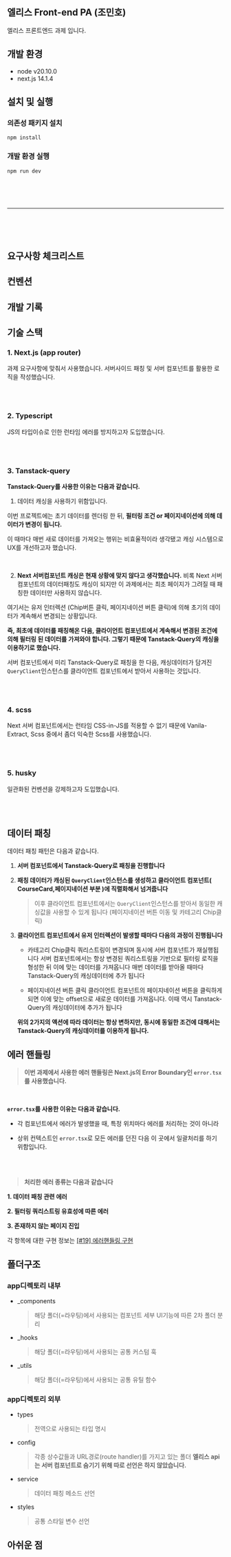 <br />
<br />

## 엘리스 Front-end PA (조민호)

엘리스 프론트엔드 과제 입니다.


## 개발 환경
- node v20.10.0
- next.js 14.1.4


## 설치 및 실행

### 의존성 패키지 설치
```
npm install
```

### 개발 환경 실행
```
npm run dev
```

<br />
<br />
<br />

---

<br />
<br />
<br />

## 요구사항 체크리스트


## 컨벤션


## 개발 기록



## 기술 스택

### 1. Next.js (app router)
과제 요구사항에 맞춰서 사용했습니다. 서버사이드 패칭 및 서버 컴포넌트를 활용한 로직을 작성했습니다.

<br />
<br />
  
### 2. Typescript
JS의 타입이슈로 인한 런타임 에러를 방지하고자 도입했습니다.

<br />
<br />
  
### 3. Tanstack-query
**Tanstack-Query를 사용한 이유는 다음과 같습니다.**

1. 데이터 캐싱을 사용하기 위함입니다.

이번 프로젝트에는 초기 데이터를 렌더링 한 뒤, **필터링 조건 or 페이지네이션에 의해 데이터가 변경이 됩니다.**

이 때마다 매번 새로 데이터를 가져오는 행위는 비효율적이라 생각됐고 캐싱 시스템으로 UX를 개선하고자 했습니다.


<br />

2. **Next 서버컴포넌트 캐싱은 현재 상황에 맞지 않다고 생각했습니다.**
비록 Next 서버컴포넌트의 데이터패칭도 캐싱이 되지만 이 과제에서는 최초 페이지가 그려질 때 패칭한 데이터만 사용하지 않습니다.

여기서는 유저 인터렉션 (Chip버튼 클릭, 페이지네이션 버튼 클릭)에 의해 초기의 데이터가 계속해서 변경되는 상황입니다.

**즉, 최초에 데이터를 패칭해온 다음, 클라이언트 컴포넌트에서 계속해서 변경된 조건에 의해 필터링 된 데이터를 가져와야 합니다. 그렇기 때문에 Tanstack-Query의 캐싱을 이용하기로 했습니다.**

서버 컴포넌트에서 미리 Tanstack-Query로 패칭을 한 다음, 캐싱데이터가 담겨진 `QueryClient`인스턴스를 클라이언트 컴포넌트에서 받아서 사용하는 것입니다.


<br />
<br />
  
### 4. scss
Next 서버 컴포넌트에서는 런타임 CSS-in-JS를 적용할 수 없기 때문에 Vanila-Extract, Scss 중에서 좀더 익숙한 Scss를 사용했습니다.


<br />
<br />

### 5. husky
일관화된 컨벤션을 강제하고자 도입했습니다.

<br />
<br />

## 데이터 패칭

데이터 패칭 패턴은 다음과 같습니다.
1. **서버 컴포넌트에서 Tanstack-Query로 패칭을 진행합니다**
   
2. **패칭 데이터가 캐싱된 `QueryClient`인스턴스를 생성하고 클라이언트 컴포넌트( CourseCard,페이지네이션 부분 )에 직렬화해서 넘겨줍니다**
   > 이후 클라이언트 컴포넌트에서는 `QueryClient`인스턴스를 받아서 동일한 캐싱값을 사용할 수 있게 됩니다
   (페이지네이션 버튼 이동 및 카테고리 Chip클릭)
   
3. **클라이언트 컴포넌트에서 유저 인터렉션이 발생할 때마다 다음의 과정이 진행됩니다**
   
   - 카테고리 Chip클릭
     쿼리스트링이 변경되며 동시에 서버 컴포넌트가 재실행됩니다
     서버 컴포넌트에서는 항상 변경된 쿼리스트링을 기반으로 필터링 로직을 형성한 뒤 이에 맞는 데이터를 가져옵니다
     매번 데이터를 받아올 때마다 Tanstack-Query의 캐싱데이터에 추가 됩니다
     
   - 페이지네이션 버튼 클릭
     클라이언트 컴포넌트의 페이지네이션 버튼을 클릭하게 되면 이에 맞는 offset으로 새로운 데이터를 가져옵니다.
     이때 역시 Tanstack-Query의 캐싱데이터에 추가가 됩니다

   **위의 2가지의 액션에 따라 데이터는 항상 변하지만, 동시에 동일한 조건에 대해서는 Tanstack-Query의 캐싱데이터를 이용하게 됩니다.**
     

## 에러 핸들링

> **이번 과제에서 사용한 에러 핸들링은 Next.js의 Error Boundary인 `error.tsx`를 사용했습니다.**

<br />

**`error.tsx`를 사용한 이유는 다음과 같습니다.**

- 각 컴포넌트에서 에러가 발생했을 때, 특정 위치마다 에러를 처리하는 것이 아니라

- 상위 컨텍스트인 `error.tsx`로 모든 에러를 던진 다음 이 곳에서 일괄처리를 하기 위함입니다.

<br />
<br />


> **처리한 에러 종류는 다음과 같습니다**

**1. 데이터 패칭 관련 에러**

**2. 필터링 쿼리스트링 유효성에 따른 에러**

**3. 존재하지 않는 페이지 진입**

각 항목에 대한 구현 정보는 [[#19] 에러핸들링 구현](https://github.com/minh0518/elice-Frontend-PA/pull/20)


## 폴더구조


### app디렉토리 내부 
- _components
    > 해당 폴더(=라우팅)에서 사용되는 컴포넌트
    > 세부 UI기능에 따른 2차 폴더 분리

- _hooks
    > 해당 폴더(=라우팅)에서 사용되는 공통 커스텀 훅
    
- _utils
    > 해당 폴더(=라우팅)에서 사용되는 공통 유틸 함수

### app디렉토리 외부 
- types
    > 전역으로 사용되는 타입 명시

- config
    > 각종 상수값들과 URL경로(route handler)를 가지고 있는 폴더
    > **엘리스 api는 서버 컴포넌트로 숨기기 위해 따로 선언은 하지 않았습니다.**
    
- service
    > 데이터 패칭 메소드 선언

- styles
    > 공통 스타일 변수 선언

    
## 아쉬운 점

